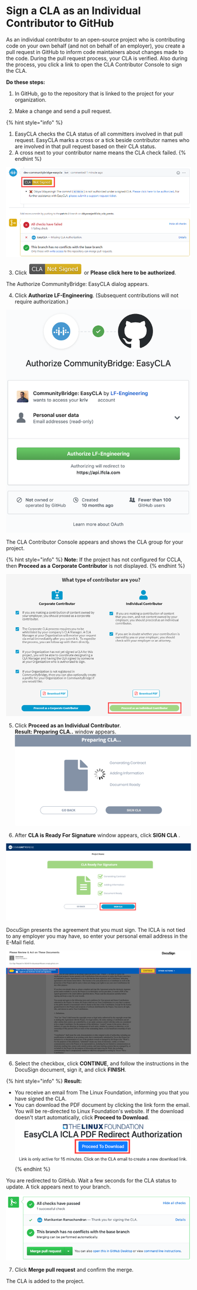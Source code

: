 # Sign a CLA as an Individual Contributor to GitHub

As an individual contributor to an open-source project who is contributing code on your own behalf \(and not on behalf of an employer\), you create a pull request in GitHub to inform code maintainers about changes made to the code. During the pull request process, your CLA is verified. Also during the process, you click a link to open the CLA Contributor Console to sign the CLA.

**Do these steps:**

1. In GitHub, go to the repository that is linked to the project for your organization.

2. Make a change and send a pull request.

{% hint style="info" %}
1. EasyCLA checks the CLA status of all committers involved in that pull request. EasyCLA marks a cross or a tick beside contributor names who are involved in that pull request based on their CLA status.
2. A cross next to your contributor name means the CLA check failed.
{% endhint %}

![CLA check failed](../../../.gitbook/assets/cla-not-signed.png)

3. Click ![](../../../.gitbook/assets/cla-not-signed-button.png)  or **Please click here to be authorized**.

The Authorize CommunityBridge: EasyCLA dialog appears.

4. Click **Authorize LF-Engineering**. \(Subsequent contributions will not require authorization.\)

​![Authorize CommunityBridge: EasyCLA](../../../.gitbook/assets/cla-authorize-easycla%20%281%29.png)​

The CLA Contributor Console appears and shows the CLA group for your project.

{% hint style="info" %}
**Note:** If the project has not configured for CCLA, then **Proceed as a** **Corporate Contributor** is not displayed.
{% endhint %}

![CLA ICLA Flow](../../../.gitbook/assets/cla-icla-flow.png)

5. Click **Proceed as an Individual Contributor**.  
**Result: Preparing CLA..** window appears.  
 ![](../../../.gitbook/assets/preparing-cla.png) 

 6. After **CLA is Ready For Signature** window appears, click **SIGN CLA** .

![](../../../.gitbook/assets/sign-cla-individual-cla-flow.png)

DocuSign presents the agreement that you must sign. The ICLA is not tied to any employer you may have, so enter your personal email address in the E-Mail field.

![DocuSign](../../../.gitbook/assets/docusign-icla-flow.png)

6. Select the checkbox, click **CONTINUE**,  and follow the instructions in the DocuSign document, sign it, and click **FINISH**.

{% hint style="info" %}
**Result:**

* You receive an email from The Linux Foundation, informing you that you have signed the CLA. 
* You can download the PDF document by clicking the link form the email. You will be re-directed to Linux Foundation's website. If the download doesn't start automatically, click **Proceed to Download**. ![](../../../.gitbook/assets/proceed-to-download-icla.png) 
{% endhint %}

You are redirected to GitHub. Wait a few seconds for the CLA status to update. A tick appears next to your branch.

![GitHub Individual Contributor Pass](../../../.gitbook/assets/cla-github-individual-contributor-pass.png)

7. Click **Merge pull request** and confirm the merge.

The CLA is added to the project.

